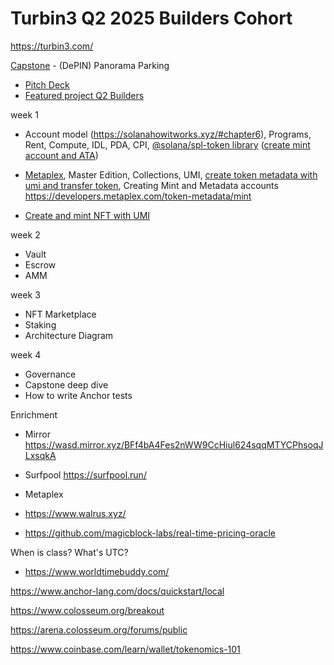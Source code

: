 # Turbin3 Q2 2025 Builders Cohort

https://turbin3.com/

[Capstone](/capstone/) - (DePIN) Panorama Parking
- [Pitch Deck](https://www.figma.com/deck/gtZUQsVuayE8rkslaf0TgN/Pitch-Deck---Panorama-Parking?node-id=1-2&t=HvLJNwTA0zH9xR0c-1)
- [Featured project Q2 Builders](https://x.com/00shoe/status/1936163027851808995)





week 1 
- Account model (https://solanahowitworks.xyz/#chapter6), 
Programs, Rent, Compute, IDL, PDA, CPI, 
[@solana/spl-token library](https://spl.solana.com/) 
([create mint account and ATA](/solana-starter/ts/cluster1/spl_notes.md))

- [Metaplex](https://developers.metaplex.com/token-metadata), Master Edition, Collections, UMI, 
[create token metadata with umi and transfer token](/solana-starter/ts/cluster1/spl_notes.md), 
Creating Mint and Metadata accounts https://developers.metaplex.com/token-metadata/mint

- [Create and mint NFT with UMI](/solana-starter/ts/cluster1/nft_notes.md)

week 2
- Vault
- Escrow
- AMM

week 3 
- NFT Marketplace
- Staking
- Architecture Diagram

week 4 
- Governance
- Capstone deep dive
- How to write Anchor tests

Enrichment
- Mirror https://wasd.mirror.xyz/BFf4bA4Fes2nWW9CcHiul624sqqMTYCPhsoqJLxsqkA
- Surfpool https://surfpool.run/
- Metaplex
- https://www.walrus.xyz/


- https://github.com/magicblock-labs/real-time-pricing-oracle

When is class? What's UTC?
- https://www.worldtimebuddy.com/




https://www.anchor-lang.com/docs/quickstart/local

https://www.colosseum.org/breakout

https://arena.colosseum.org/forums/public

https://www.coinbase.com/learn/wallet/tokenomics-101

